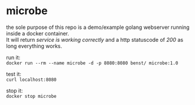 # microbe

the sole purpose of this repo is a demo/example golang webserver running inside a docker container.  
It will return *service is working correctly* and a http statuscode of *200* as long everything works.

run it:  
`docker run --rm --name microbe -d -p 8080:8080 benst/ microbe:1.0`

test it:  
`curl localhost:8080`

stop it:  
`docker stop microbe`
